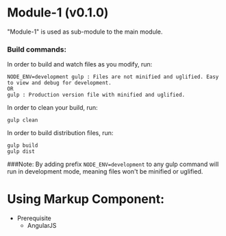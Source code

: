 # Module-1 (v0.1.0)

"Module-1" is used as sub-module to the main module.
	
### Build commands:

In order to build and watch files as you modify, run:

    NODE_ENV=development gulp : Files are not minified and uglified. Easy to view and debug for development.
    OR
    gulp : Production version file with minified and uglified.
	
In order to clean your build, run:
    
    gulp clean

In order to build distribution files, run:

	gulp build
	gulp dist


###Note:
By adding prefix `NODE_ENV=development` to any gulp command will run in development mode, meaning files won't be minified or uglified.


# Using Markup Component:
- Prerequisite
  - AngularJS